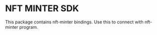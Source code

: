 # NFT MINTER SDK

This package contains nft-minter bindings. Use this to connect with nft-minter program. 
